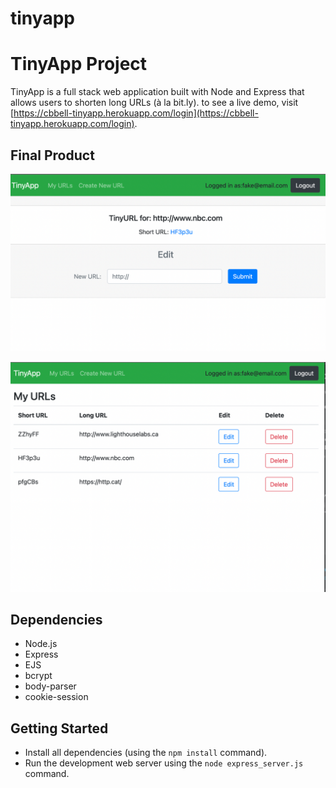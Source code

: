 # tinyapp

# TinyApp Project

TinyApp is a full stack web application built with Node and Express that allows users to shorten long URLs (à la bit.ly).
to see a live demo, visit [https://cbbell-tinyapp.herokuapp.com/login](https://cbbell-tinyapp.herokuapp.com/login).

## Final Product

!["URLs page"](https://github.com/CBBell99/tinyapp/blob/main/docs/tinyapp-link-and-edit-page.png)

!["Link and edit page"](https://github.com/CBBell99/tinyapp/blob/main/docs/tinyapp-urls-page.png)

## Dependencies

- Node.js
- Express
- EJS
- bcrypt
- body-parser
- cookie-session

## Getting Started

- Install all dependencies (using the `npm install` command).
- Run the development web server using the `node express_server.js` command.
